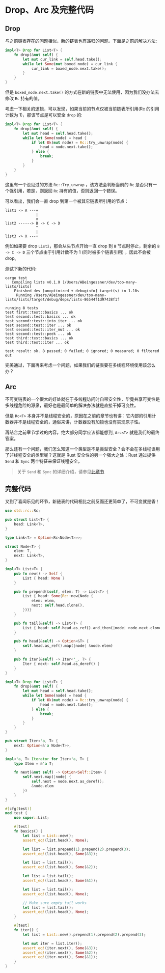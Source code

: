# Drop、Arc 及完整代码

## Drop
与之前链表存在的问题相似，新的链表也有递归的问题。下面是之前的解决方法:
```rust
impl<T> Drop for List<T> {
    fn drop(&mut self) {
        let mut cur_link = self.head.take();
        while let Some(mut boxed_node) = cur_link {
            cur_link = boxed_node.next.take();
        }
    }
}
```

但是 `boxed_node.next.take()` 的方式在新的链表中无法使用，因为我们没办法去修改 `Rc` 持有的值。

考虑一下相关的逻辑，可以发现，如果当前的节点仅被当前链表所引用(Rc 的引用计数为 1)，那该节点是可以安全 `drop` 的: 
```rust
impl<T> Drop for List<T> {
    fn drop(&mut self) {
        let mut head = self.head.take();
        while let Some(node) = head {
            if let Ok(mut node) = Rc::try_unwrap(node) {
                head = node.next.take();
            } else {
                break;
            }
        }
    }
}
```

这里有一个没见过的方法 `Rc::Try_unwrap` ，该方法会判断当前的 `Rc` 是否只有一个强引用，若是，则返回 `Rc` 持有的值，否则返回一个错误。

可以看出，我们会一直 drop 到第一个被其它链表所引用的节点：
```shell
list1 -> A ---+
              |
              v
list2 ------> B -> C -> D
              ^
              |
list3 -> X ---+
```

例如如果要 drop `List2`，那会从头节点开始一直 drop 到 `B` 节点时停止，剩余的 `B -> C -> D` 三个节点由于引用计数不为 1 (同时被多个链表引用) ，因此不会被 drop。


测试下新的代码:
```shell
cargo test
   Compiling lists v0.1.0 (/Users/ABeingessner/dev/too-many-lists/lists)
    Finished dev [unoptimized + debuginfo] target(s) in 1.10s
     Running /Users/ABeingessner/dev/too-many-lists/lists/target/debug/deps/lists-86544f1d97438f1f

running 8 tests
test first::test::basics ... ok
test second::test::basics ... ok
test second::test::into_iter ... ok
test second::test::iter ... ok
test second::test::iter_mut ... ok
test second::test::peek ... ok
test third::test::basics ... ok
test third::test::iter ... ok

test result: ok. 8 passed; 0 failed; 0 ignored; 0 measured; 0 filtered out
```

完美通过，下面再来考虑一个问题，如果我们的链表要在多线程环境使用该怎么办？

## Arc
不可变链表的一个很大的好处就在于多线程访问时自带安全性，毕竟共享可变性是多线程危险的源泉，最好也是最简单的解决办法就是直接干掉可变性。

但是 `Rc<T>` 本身并不是线程安全的，原因在之前的章节也有讲：它内部的引用计数器并不是线程安全的，通俗来讲，计数器没有加锁也没有实现原子性。

再结合之前章节学过的内容，绝大部分同学应该都能想到, `Arc<T>` 就是我们的最终答案。

那么还有一个问题，我们怎么知道一个类型是不是类型安全？会不会在多线程误用了非线程安全的类型呢？这就是 Rust 安全性的另一个强大之处：Rust 通过提供 `Send` 和 `Sync` 两个特征来保证线程安全。

> 关于 `Send` 和 `Sync` 的详细介绍，请参见[此章节](https://course.rs/advance/concurrency-with-threads/send-sync.html)

## 完整代码
又到了喜闻乐见的环节，新链表的代码相比之前反而还更简单了，不可变就是香！

```rust
use std::rc::Rc;

pub struct List<T> {
    head: Link<T>,
}

type Link<T> = Option<Rc<Node<T>>>;

struct Node<T> {
    elem: T,
    next: Link<T>,
}

impl<T> List<T> {
    pub fn new() -> Self {
        List { head: None }
    }

    pub fn prepend(&self, elem: T) -> List<T> {
        List { head: Some(Rc::new(Node {
            elem: elem,
            next: self.head.clone(),
        }))}
    }

    pub fn tail(&self) -> List<T> {
        List { head: self.head.as_ref().and_then(|node| node.next.clone()) }
    }

    pub fn head(&self) -> Option<&T> {
        self.head.as_ref().map(|node| &node.elem)
    }

    pub fn iter(&self) -> Iter<'_, T> {
        Iter { next: self.head.as_deref() }
    }
}

impl<T> Drop for List<T> {
    fn drop(&mut self) {
        let mut head = self.head.take();
        while let Some(node) = head {
            if let Ok(mut node) = Rc::try_unwrap(node) {
                head = node.next.take();
            } else {
                break;
            }
        }
    }
}

pub struct Iter<'a, T> {
    next: Option<&'a Node<T>>,
}

impl<'a, T> Iterator for Iter<'a, T> {
    type Item = &'a T;

    fn next(&mut self) -> Option<Self::Item> {
        self.next.map(|node| {
            self.next = node.next.as_deref();
            &node.elem
        })
    }
}

#[cfg(test)]
mod test {
    use super::List;

    #[test]
    fn basics() {
        let list = List::new();
        assert_eq!(list.head(), None);

        let list = list.prepend(1).prepend(2).prepend(3);
        assert_eq!(list.head(), Some(&3));

        let list = list.tail();
        assert_eq!(list.head(), Some(&2));

        let list = list.tail();
        assert_eq!(list.head(), Some(&1));

        let list = list.tail();
        assert_eq!(list.head(), None);

        // Make sure empty tail works
        let list = list.tail();
        assert_eq!(list.head(), None);
    }

    #[test]
    fn iter() {
        let list = List::new().prepend(1).prepend(2).prepend(3);

        let mut iter = list.iter();
        assert_eq!(iter.next(), Some(&3));
        assert_eq!(iter.next(), Some(&2));
        assert_eq!(iter.next(), Some(&1));
    }
}
```
